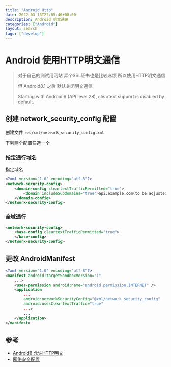 ```yaml
---
title: "Android Http"
date: 2022-03-13T22:05:40+08:00
description: Android 明文通讯
categories: ["Android"]
layout: search
tags: ["develop"]
---
```


# Android 使用HTTP明文通信

> 对于自己的测试用网站 弄个SSL证书也是比较麻烦 所以使用HTTP明文通信
> 
> 但 Android8.1 之后 默认关闭明文通信
> 
> Starting with Android 9 (API level 28), cleartext support is disabled by default.

## 创建 network_security_config 配置

创建文件 `res/xml/network_security_config.xml`

下列两个配置任选一个

### 指定通行域名

指定域名

```xml
<?xml version="1.0" encoding="utf-8"?>
<network-security-config>
    <domain-config cleartextTrafficPermitted="true">
        <domain includeSubdomains="true">api.example.com(to be adjusted)</domain>
    </domain-config>
</network-security-config>
```

### 全域通行

```xml
<network-security-config>
    <base-config cleartextTrafficPermitted="true">
    </base-config>
</network-security-config>
```

## 更改 AndroidManifest

```xml
<?xml version="1.0" encoding="utf-8"?>
<manifest android:targetSandboxVersion="1"
    ...>
    <uses-permission android:name="android.permission.INTERNET" />
    <application
        ...
        android:networkSecurityConfig="@xml/network_security_config"
        android:usesCleartextTraffic="true"
        ...>
        ...
    </application>
</manifest>
```

## 参考

- [Android8 允许HTTP明文](https://stackoverflow.com/questions/45940861/android-8-cleartext-http-traffic-not-permitted)
- [网络安全配置](https://developer.android.com/training/articles/security-config?hl=zh-cn#FileFormat)